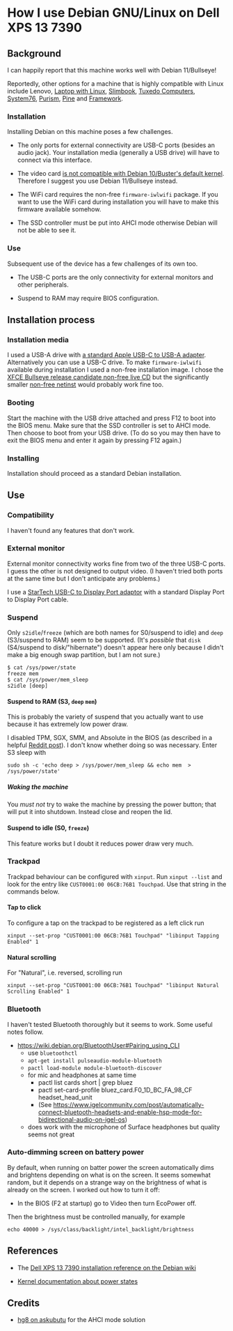 # How I use Debian GNU/Linux on Dell XPS 13 7390

## Background

I can happily report that this machine works well with Debian
11/Bullseye!

Reportedly, other options for a machine that is highly compatible with
Linux include Lenovo, [Laptop with
Linux](https://laptopwithlinux.com/),
[Slimbook](https://slimbook.es/en/), [Tuxedo
Computers](https://www.tuxedocomputers.com/index.php),
[System76](https://system76.com/), [Purism](https://shop.puri.sm/),
[Pine](https://pine64.com/) and [Framework](https://frame.work/).

### Installation

Installing Debian on this machine poses a few challenges.

* The only ports for external connectivity are USB-C ports (besides an
audio jack).  Your installation media (generally a USB drive) will
have to connect via this interface.

* The video card [is not compatible with Debian 10/Buster's default
  kernel](https://wiki.debian.org/InstallingDebianOn/Dell/Dell%20XPS%2013%207390).
  Therefore I suggest you use Debian 11/Bullseye instead.

* The WiFi card requires the non-free `firmware-iwlwifi` package.
  If you want to use the WiFi card during installation you will have
  to make this firmware available somehow.

* The SSD controller must be put into AHCI mode otherwise Debian will
  not be able to see it.

### Use

Subsequent use of the device has a few challenges of its own too.

* The USB-C ports are the only connectivity for external monitors and
  other peripherals.

* Suspend to RAM may require BIOS configuration.

## Installation process

### Installation media

I used a USB-A drive with [a standard Apple USB-C to USB-A
adapter](https://www.apple.com/uk/shop/product/MJ1M2ZM/A/usb-c-to-usb-adapter). Alternatively
you can use a USB-C drive.  To make `firmware-iwlwifi` available
during installation I used a non-free installation image.  I chose the
[XFCE Bullseye release candidate non-free live
CD](https://cdimage.debian.org/cdimage/unofficial/non-free/cd-including-firmware/bullseye_di_rc3-live+nonfree/amd64/iso-hybrid/)
but the significantly smaller [non-free
netinst](https://cdimage.debian.org/cdimage/unofficial/non-free/cd-including-firmware/bullseye_di_rc3+nonfree/amd64/iso-cd/)
would probably work fine too.

### Booting

Start the machine with the USB drive attached and press F12 to boot
into the BIOS menu.  Make sure that the SSD controller is set to AHCI
mode.  Then choose to boot from your USB drive.  (To do
so you may then have to exit the BIOS menu and enter it again by
pressing F12 again.)

### Installing

Installation should proceed as a standard Debian installation.

## Use

### Compatibility

I haven't found any features that don't work.

### External monitor

External monitor connectivity works fine from two of the three USB-C
ports.  I guess the other is not designed to output video.  (I haven't
tried both ports at the same time but I don't anticipate any
problems.)

I use a [StarTech USB-C to Display Port
adaptor](https://www.startech.com/en-gb/audio-video-products/cdp2dp)
with a standard Display Port to Display Port cable.

### Suspend

Only `s2idle`/`freeze` (which are both names for S0/suspend to idle)
and `deep` (S3/suspend to RAM) seem to be supported.  (It's *possible*
that `disk` (S4/suspend to disk/"hibernate") doesn't appear here only
because I didn't make a big enough swap partition, but I am not sure.)

```
$ cat /sys/power/state
freeze mem
$ cat /sys/power/mem_sleep
s2idle [deep]
```

#### Suspend to RAM (S3, `deep` `mem`)

This is probably the variety of suspend that you actually want to
use because it has extremely low power draw.

I disabled TPM, SGX, SMM, and Absolute in the BIOS (as described
in a helpful [Reddit
post](https://www.reddit.com/r/Dell/comments/hla8yk/how_to_enable_s3_deep_sleep_on_xps_17_9700_in/)).
I don't know whether doing so was necessary.  Enter S3 sleep with

```
sudo sh -c 'echo deep > /sys/power/mem_sleep && echo mem  > /sys/power/state'
```

##### Waking the machine

You *must not* try to wake the machine by pressing the power button;
that will put it into shutdown.  Instead close and reopen the lid.

#### Suspend to idle (S0, `freeze`)

This feature works but I doubt it reduces power draw very much.

### Trackpad

Trackpad behaviour can be configured with `xinput`.  Run `xinput
--list` and look for the entry like `CUST0001:00 06CB:76B1 Touchpad`.
Use that string in the commands below.

#### Tap to click

To configure a tap on the trackpad to be registered as a left click
run

```
xinput --set-prop "CUST0001:00 06CB:76B1 Touchpad" "libinput Tapping Enabled" 1
```

#### Natural scrolling

For "Natural", i.e. reversed, scrolling run

```
xinput --set-prop "CUST0001:00 06CB:76B1 Touchpad" "libinput Natural Scrolling Enabled" 1
```

### Bluetooth

I haven't tested Bluetooth thoroughly but it seems to work.  Some useful notes follow.

* <https://wiki.debian.org/BluetoothUser#Pairing_using_CLI>
   * use `bluetoothctl`
   * `apt-get install pulseaudio-module-bluetooth`
   * `pactl load-module module-bluetooth-discover`
   * for mic and headphones at same time
       * pactl list cards short | grep bluez
       * pactl set-card-profile bluez_card.F0_1D_BC_FA_98_CF headset_head_unit
       * (See <https://www.igelcommunity.com/post/automatically-connect-bluetooth-headsets-and-enable-hsp-mode-for-bidirectional-audio-on-igel-os>)
   * does work with the microphone of Surface headphones but
     quality seems not great

### Auto-dimming screen on battery power

By default, when running on batter power the screen automatically dims
and brightens depending on what is on the screen.  It seems somewhat
random, but it depends on a strange way on the brightness of what is
already on the screen.  I worked out how to turn it off:

* In the BIOS (F2 at startup) go to Video then turn EcoPower off.

Then the brightness must be controlled manually, for example

```
echo 40000 > /sys/class/backlight/intel_backlight/brightness
```

## References

* The [Dell XPS 13 7390 installation reference on the Debian
wiki](https://wiki.debian.org/InstallingDebianOn/Dell/Dell%20XPS%2013%207390)

* [Kernel documentation about power
states](https://www.kernel.org/doc/Documentation/power/states.txt)

## Credits

* [hg8 on
askubutu](https://askubuntu.com/questions/696413/ubuntu-installer-cant-find-any-disk-on-dell-xps-13-9350/696414#696414)
for the AHCI mode solution
